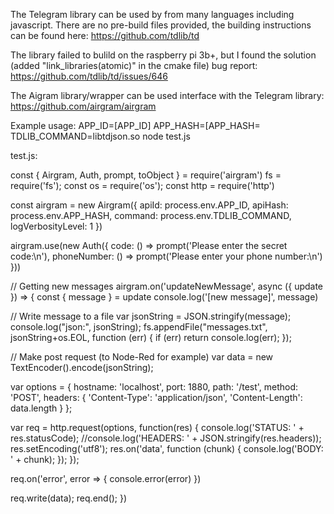 The Telegram library can be used by from many languages including javascript. 
There are no pre-build files provided, the building instructions can be found here:
https://github.com/tdlib/td

The library failed to bulild on the raspberry pi 3b+, but I found the solution (added "link_libraries(atomic)" in the cmake file) bug report: 
https://github.com/tdlib/td/issues/646

The Aigram library/wrapper can be used interface with the Telegram library:
https://github.com/airgram/airgram

Example usage:
APP_ID=[APP_ID] APP_HASH=[APP_HASH= TDLIB_COMMAND=libtdjson.so node test.js

test.js:

const { Airgram, Auth, prompt, toObject } = require('airgram')
fs = require('fs');
const os = require('os');
const http = require('http')

const airgram = new Airgram({
  apiId: process.env.APP_ID,
  apiHash: process.env.APP_HASH,
  command: process.env.TDLIB_COMMAND,
  logVerbosityLevel: 1
})

airgram.use(new Auth({
  code: () => prompt('Please enter the secret code:\n'),
  phoneNumber: () => prompt('Please enter your phone number:\n')
}))

// Getting new messages
airgram.on('updateNewMessage', async ({ update }) => {
  const { message } = update
  console.log('[new message]', message)

  // Write message to a file
  var jsonString = JSON.stringify(message);
  console.log("json:", jsonString);
  fs.appendFile("messages.txt", jsonString+os.EOL, function (err) {
    if (err) return console.log(err);
  });

// Make post request (to Node-Red for example)
var data = new TextEncoder().encode(jsonString);

var options = {
   hostname: 'localhost',
   port: 1880,
   path: '/test',
   method: 'POST',
   headers: {
    'Content-Type': 'application/json',
    'Content-Length': data.length
  }
  };

  var req = http.request(options, function(res) {
  console.log('STATUS: ' + res.statusCode);
  //console.log('HEADERS: ' + JSON.stringify(res.headers));
  res.setEncoding('utf8');
  res.on('data', function (chunk) {
    console.log('BODY: ' + chunk);
  });
});

  req.on('error', error => {
    console.error(error)
  })

  req.write(data);
  req.end();
})

